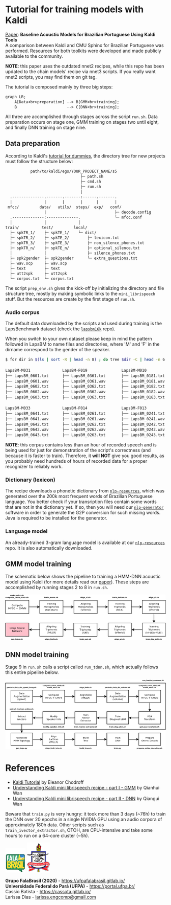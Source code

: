 # Tutorial for training models with Kaldi

[Paper](https://www.isca-speech.org/archive/IberSPEECH_2018/abstracts/IberS18_P1-13_Batista.html): 
**Baseline Acoustic Models for Brazilian Portuguese Using Kaldi Tools**     
A comparison between Kaldi and CMU Sphinx for Brazilian Portuguese was
performed. Resources for both toolkits were developed and made publicly 
available to the community. 

**NOTE**: this paper uses the outdated nnet2 recipes, while this repo has been
updated to the chain models' recipe via nnet3 scripts. If you really want nnet2
scripts, you may find them on git tag.


The tutorial is composed mainly by three big steps:

```mermaid
graph LR;
    A[Data<br>preparation] --> B[GMM<br>training];
    B                      --> C[DNN<br>training];
```

All three are accomplished through stages across the script `run.sh`. Data
preparation occurs on stage one, GMM training on stages two until eight, and
finally DNN training on stage nine.

## Data preparation
According to Kaldi's [tutorial for dummies](http://kaldi-asr.org/doc/kaldi_for_dummies.html),
the directory tree for new projects must follow the structure below:

```text
           path/to/kaldi/egs/YOUR_PROJECT_NAME/s5
                                 ├─ path.sh
                                 ├─ cmd.sh
                                 ├─ run.sh
                                 │ 
  .--------------.-------.-------:------.-------.
  |              |       |       |      |       |
 mfcc/         data/   utils/  steps/  exp/   conf/
                 |                              ├─ decode.config
  .--------------:--------------.               └─ mfcc.conf
  │              │              │
train/          test/         local/
  ├─ spkTR_1/    ├─ spkTE_1/    └─ dict/
  ├─ spkTR_2/    ├─ spkTE_2/        ├─ lexicon.txt
  ├─ spkTR_3/    ├─ spkTE_3/        ├─ non_silence_phones.txt
  ├─ spkTR_n/    ├─ spkTE_n/        ├─ optional_silence.txt
  │              │                  ├─ silence_phones.txt
  ├─ spk2gender  ├─ spk2gender      └─ extra_questions.txt
  ├─ wav.scp     ├─ wav.scp   
  ├─ text        ├─ text      
  ├─ utt2spk     ├─ utt2spk   
  └─ corpus.txt  └─ corpus.txt
``` 

The script `prep_env.sh` gives the kick-off by initializing the directory and
file structure tree, mostly by making symbolic links to the `mini_librispeech` 
stuff. But the resources are create by the first stage of `run.sh`.

### Audio corpus
The default data downloaded by the scripts and used during training is the
LapsBenchmark dataset (check the
[`lapsbm16k`](https://gitlab.com/fb-audio-corpora/lapsbm16k) repo).

When you switch to your own dataset please keep in mind the pattern followed in
LapsBM to name files and directories, where 'M' and 'F' in the dirname
correspond to the gender of the speaker.

```bash
$ for dir in $(ls | sort -R | head -n 8) ; do tree $dir -C | head -n 6 ; done
 
LapsBM-M031              LapsBM-F019               LapsBM-M010              LapsBM-F006
├── LapsBM_0601.txt      ├── LapsBM_0361.txt       ├── LapsBM_0181.txt      ├── LapsBM_0101.txt
├── LapsBM_0601.wav      ├── LapsBM_0361.wav       ├── LapsBM_0181.wav      ├── LapsBM_0101.wav
├── LapsBM_0602.txt      ├── LapsBM_0362.txt       ├── LapsBM_0182.txt      ├── LapsBM_0102.txt
├── LapsBM_0602.wav      ├── LapsBM_0362.wav       ├── LapsBM_0182.wav      ├── LapsBM_0102.wav
├── LapsBM_0603.txt      ├── LapsBM_0363.txt       ├── LapsBM_0183.txt      ├── LapsBM_0103.txt

LapsBM-M033              LapsBM-F014               LapsBM-F013              LapsBM-M027
├── LapsBM_0641.txt      ├── LapsBM_0261.txt       ├── LapsBM_0241.txt      ├── LapsBM_0521.txt
├── LapsBM_0641.wav      ├── LapsBM_0261.wav       ├── LapsBM_0241.wav      ├── LapsBM_0521.wav
├── LapsBM_0642.txt      ├── LapsBM_0262.txt       ├── LapsBM_0242.txt      ├── LapsBM_0522.txt
├── LapsBM_0642.wav      ├── LapsBM_0262.wav       ├── LapsBM_0242.wav      ├── LapsBM_0522.wav
├── LapsBM_0643.txt      ├── LapsBM_0263.txt       ├── LapsBM_0243.txt      ├── LapsBM_0523.txt
```

**NOTE**: this corpus contains less than an hour of recorded speech and is 
being used for just for demonstration of the script's correctness (and because 
it is faster to train). Therefore, it **will NOT** give you good results, as 
you probably need hundreds of hours of recorded data for a proper recognizer to 
reliably work.

### Dictionary (lexicon)
The recipe downloads a phonetic dictionary from 
[`nlp-resources`](https://gitlab.com/fb-nlp/nlp-resources), which was
generated over the 200k most frequent words of Brazilian Portuguese language.
You better check if your transription files contain some words that are not in
the dictionary yet. If so, then you will need our 
[`nlp-generator`](https://gitlab.com/fb-nlp/nlp-generator) software in order to
generate the G2P conversion for such missing words. Java is required to be 
installed for the generator.

### Language model
An already-trained 3-gram language model is available at our 
[`nlp-resources`](https://gitlab.com/fb-nlp/nlp-resources)
repo. It is also automatically downloaded.

## GMM model training
The schematic below shows the pipeline to training a HMM-DNN acoustic model
using Kaldi (for more details read our 
[paper](https://www.isca-speech.org/archive/IberSPEECH_2018/abstracts/IberS18_P1-13_Batista.html)).
These steps are accomplished by running stages 2 to 8 in `run.sh`.

![alt text](../doc/gmm.png)

## DNN model training
Stage 9 in `run.sh` calls a script called `run_tdnn.sh`, which actually follows
this entire pipeline below.

![](../doc/tdnn.png)

# References
- [Kaldi Tutorial](https://www.eleanorchodroff.com/tutorial/kaldi/) by Eleanor Chodroff
- [Understanding Kaldi mini librispeech recipe - part I - GMM](https://medium.com/@qianhwan/understanding-kaldi-recipes-with-mini-librispeech-example-part-1-hmm-models-472a7f4a0488) by Qianhui Wan
- [Understanding Kaldi mini librispeech recipe - part II - DNN](https://medium.com/@qianhwan/understanding-kaldi-recipes-with-mini-librispeech-example-part-1-hmm-models-472a7f4a0488) by Qiangui Wan

Beware that `train.py` is very hungry: it took more than 3 days (~76h) to train
the DNN over 20 epochs in a single NVIDIA GPU using an audio corpora of
approximately 180h data. Other scripts such as `train_ivector_extractor.sh`,
OTOH, are CPU-intensive and take some hours to run on a 64-core cluster (~5h).


[![FalaBrasil](../doc/logo_fb_github_footer.png)](https://ufpafalabrasil.gitlab.io/ "Visite o site do Grupo FalaBrasil") [![UFPA](../doc/logo_ufpa_github_footer.png)](https://portal.ufpa.br/ "Visite o site da UFPA")

__Grupo FalaBrasil (2020)__ - https://ufpafalabrasil.gitlab.io/      
__Universidade Federal do Pará (UFPA)__ - https://portal.ufpa.br/     
Cassio Batista - https://cassota.gitlab.io/    
Larissa Dias - larissa.engcomp@gmail.com    
